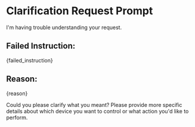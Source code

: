 # Clarification Request Prompt

I'm having trouble understanding your request.

## Failed Instruction:
{failed_instruction}

## Reason:
{reason}

Could you please clarify what you meant? Please provide more specific details about which device you want to control or what action you'd like to perform.
